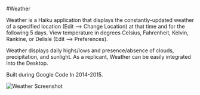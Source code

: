 #Weather

Weather is a Haiku application that displays the constantly-updated weather of a specified location (Edit --> Change Location) at that time and for the following 5 days. View temperature in degrees Celsius, Fahrenheit, Kelvin, Rankine, or Delisle (Edit --> Preferences).

Weather displays daily highs/lows and presence/absence of clouds, precipitation, and sunlight. As a replicant, Weather can be easily integrated into the Desktop.

Built during Google Code In 2014-2015.

![Weather Screenshot](Weather.png "Weather")
